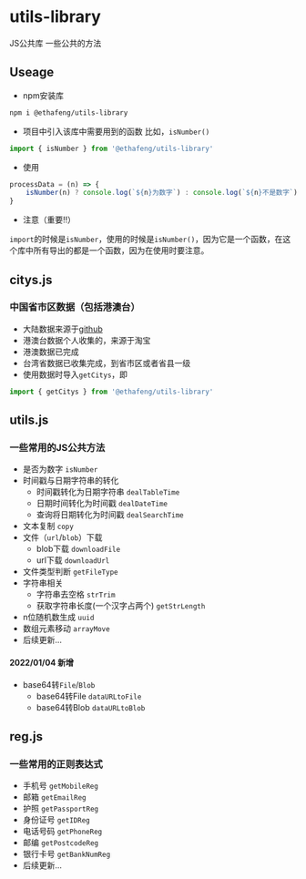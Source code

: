 # utils-library
JS公共库 一些公共的方法

## Useage

- npm安装库
```bash
npm i @ethafeng/utils-library
```
- 项目中引入该库中需要用到的函数 比如，`isNumber()`
```javascript
import { isNumber } from '@ethafeng/utils-library'
```
- 使用
```javascript
processData = (n) => {
    isNumber(n) ? console.log(`${n}为数字`) : console.log(`${n}不是数字`)
}
```
- 注意（重要‼️）

`import`的时候是`isNumber`，使用的时候是`isNumber()`，因为它是一个函数，在这个库中所有导出的都是一个函数，因为在使用时要注意。

## citys.js

### 中国省市区数据（包括港澳台）

- 大陆数据来源于[github](https://github.com/modood/Administrative-divisions-of-China/blob/master/dist/pca-code.json)
- 港澳台数据个人收集的，来源于淘宝
- 港澳数据已完成
- 台湾省数据已收集完成，到省市区或者省县一级
- 使用数据时导入`getCitys`，即
```javascript
import { getCitys } from '@ethafeng/utils-library'
```

## utils.js

### 一些常用的JS公共方法

- 是否为数字 `isNumber`
- 时间戳与日期字符串的转化
    - 时间戳转化为日期字符串 `dealTableTime`
    - 日期时间转化为时间戳 `dealDateTime`
    - 查询将日期转化为时间戳 `dealSearchTime`
- 文本复制 `copy`
- 文件（`url`/`blob`）下载
    - blob下载 `downloadFile`
    - url下载 `downloadUrl`
- 文件类型判断 `getFileType`
- 字符串相关
    - 字符串去空格 `strTrim`
    - 获取字符串长度(一个汉字占两个) `getStrLength`
- n位随机数生成 `uuid`
- 数组元素移动 `arrayMove`
- 后续更新...
#### 2022/01/04 新增
- base64转`File`/`Blob`
    - base64转File `dataURLtoFile`
    - base64转Blob `dataURLtoBlob`

## reg.js

### 一些常用的正则表达式

- 手机号 `getMobileReg`
- 邮箱 `getEmailReg`
- 护照 `getPassportReg`
- 身份证号 `getIDReg`
- 电话号码 `getPhoneReg`
- 邮编 `getPostcodeReg`
- 银行卡号 `getBankNumReg`
- 后续更新...

